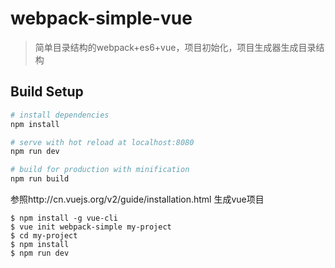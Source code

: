 # webpack-simple-vue

> 简单目录结构的webpack+es6+vue，项目初始化，项目生成器生成目录结构

## Build Setup

``` bash
# install dependencies
npm install

# serve with hot reload at localhost:8080
npm run dev

# build for production with minification
npm run build
```
  
参照http://cn.vuejs.org/v2/guide/installation.html 生成vue项目  
```  
$ npm install -g vue-cli
$ vue init webpack-simple my-project
$ cd my-project
$ npm install
$ npm run dev 
```

